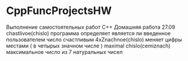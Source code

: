 # CppFuncProjectsHW
Выполнение самостоятельных работ C++
Домашняя работа 27.09 chastlivoe(chislo) программа определяет является ли введенное пользователем число счастливым 
4xZnachnoe(chislo) меняет цифры местами ( в четырых значном числе ) 
maximal chislo(cemiznach) максимальное число из 7 натуральных чисел

